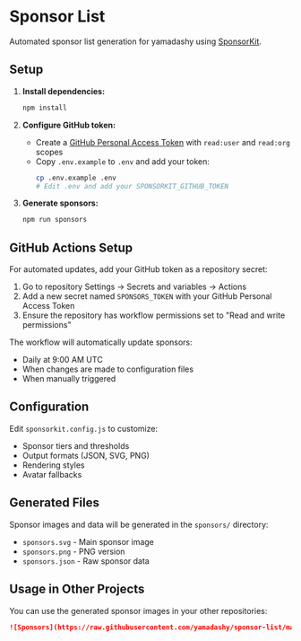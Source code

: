# Sponsor List

Automated sponsor list generation for yamadashy using [SponsorKit](https://github.com/antfu-collective/sponsorkit).

## Setup

1. **Install dependencies:**
   ```bash
   npm install
   ```

2. **Configure GitHub token:**
   - Create a [GitHub Personal Access Token](https://github.com/settings/tokens) with `read:user` and `read:org` scopes
   - Copy `.env.example` to `.env` and add your token:
     ```bash
     cp .env.example .env
     # Edit .env and add your SPONSORKIT_GITHUB_TOKEN
     ```

3. **Generate sponsors:**
   ```bash
   npm run sponsors
   ```

## GitHub Actions Setup

For automated updates, add your GitHub token as a repository secret:

1. Go to repository Settings → Secrets and variables → Actions
2. Add a new secret named `SPONSORS_TOKEN` with your GitHub Personal Access Token
3. Ensure the repository has workflow permissions set to "Read and write permissions"

The workflow will automatically update sponsors:
- Daily at 9:00 AM UTC
- When changes are made to configuration files
- When manually triggered

## Configuration

Edit `sponsorkit.config.js` to customize:
- Sponsor tiers and thresholds
- Output formats (JSON, SVG, PNG)
- Rendering styles
- Avatar fallbacks

## Generated Files

Sponsor images and data will be generated in the `sponsors/` directory:
- `sponsors.svg` - Main sponsor image
- `sponsors.png` - PNG version
- `sponsors.json` - Raw sponsor data

## Usage in Other Projects

You can use the generated sponsor images in your other repositories:

```markdown
![Sponsors](https://raw.githubusercontent.com/yamadashy/sponsor-list/main/sponsors/sponsors.svg)
```